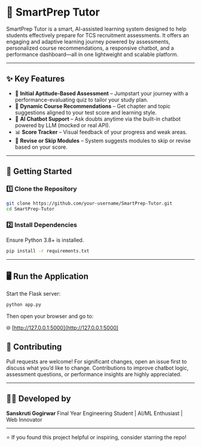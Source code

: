 
# 🎯 SmartPrep Tutor

SmartPrep Tutor is a smart, AI-assisted learning system designed to help students effectively prepare for TCS recruitment assessments. It offers an engaging and adaptive learning journey powered by assessments, personalized course recommendations, a responsive chatbot, and a performance dashboard—all in one lightweight and scalable platform.

---

## ✨ Key Features

- 🧪 **Initial Aptitude-Based Assessment** – Jumpstart your journey with a performance-evaluating quiz to tailor your study plan.
- 🧠 **Dynamic Course Recommendations** – Get chapter and topic suggestions aligned to your test score and learning style.
- 🤖 **AI Chatbot Support** – Ask doubts anytime via the built-in chatbot powered by LLM (mocked or real API).
- 📊 **Score Tracker** – Visual feedback of your progress and weak areas.
- 🔁 **Revise or Skip Modules** – System suggests modules to skip or revise based on your score.

---

## 🚀 Getting Started

### 1️⃣ Clone the Repository

```bash
git clone https://github.com/your-username/SmartPrep-Tutor.git
cd SmartPrep-Tutor
````

### 2️⃣ Install Dependencies

Ensure Python 3.8+ is installed.

```bash
pip install -r requirements.txt
```

---

## 🖥️ Run the Application

Start the Flask server:

```bash
python app.py
```

Then open your browser and go to:

🌐 [http://127.0.0.1:5000](http://127.0.0.1:5000)


## 🤝 Contributing

Pull requests are welcome! For significant changes, open an issue first to discuss what you’d like to change. Contributions to improve chatbot logic, assessment questions, or performance insights are highly appreciated.

---

## 👨‍💻 Developed by

**Sanskruti Gogirwar**
Final Year Engineering Student | AI/ML Enthusiast | Web Innovator

---

⭐ If you found this project helpful or inspiring, consider starring the repo!

```
